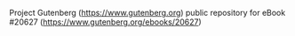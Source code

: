 Project Gutenberg (https://www.gutenberg.org) public repository for eBook #20627 (https://www.gutenberg.org/ebooks/20627)
